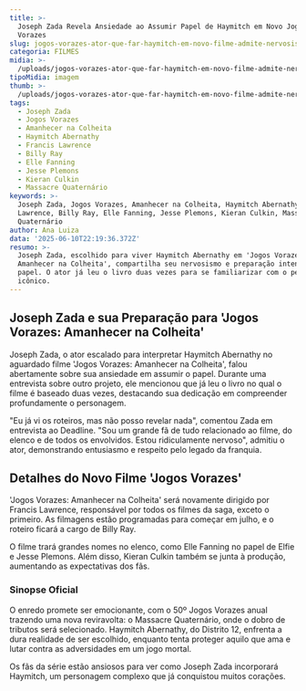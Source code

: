 ```yaml
---
title: >-
  Joseph Zada Revela Ansiedade ao Assumir Papel de Haymitch em Novo Jogos
  Vorazes
slug: jogos-vorazes-ator-que-far-haymitch-em-novo-filme-admite-nervosismo
categoria: FILMES
midia: >-
  /uploads/jogos-vorazes-ator-que-far-haymitch-em-novo-filme-admite-nervosismo-thumb.png
tipoMidia: imagem
thumb: >-
  /uploads/jogos-vorazes-ator-que-far-haymitch-em-novo-filme-admite-nervosismo-thumb.png
tags:
  - Joseph Zada
  - Jogos Vorazes
  - Amanhecer na Colheita
  - Haymitch Abernathy
  - Francis Lawrence
  - Billy Ray
  - Elle Fanning
  - Jesse Plemons
  - Kieran Culkin
  - Massacre Quaternário
keywords: >-
  Joseph Zada, Jogos Vorazes, Amanhecer na Colheita, Haymitch Abernathy, Francis
  Lawrence, Billy Ray, Elle Fanning, Jesse Plemons, Kieran Culkin, Massacre
  Quaternário
author: Ana Luiza
data: '2025-06-10T22:19:36.372Z'
resumo: >-
  Joseph Zada, escolhido para viver Haymitch Abernathy em 'Jogos Vorazes:
  Amanhecer na Colheita', compartilha seu nervosismo e preparação intensa para o
  papel. O ator já leu o livro duas vezes para se familiarizar com o personagem
  icônico.
---
```


## Joseph Zada e sua Preparação para 'Jogos Vorazes: Amanhecer na Colheita'

Joseph Zada, o ator escalado para interpretar Haymitch Abernathy no aguardado filme 'Jogos Vorazes: Amanhecer na Colheita', falou abertamente sobre sua ansiedade em assumir o papel. Durante uma entrevista sobre outro projeto, ele mencionou que já leu o livro no qual o filme é baseado duas vezes, destacando sua dedicação em compreender profundamente o personagem.

"Eu já vi os roteiros, mas não posso revelar nada", comentou Zada em entrevista ao Deadline. "Sou um grande fã de tudo relacionado ao filme, do elenco e de todos os envolvidos. Estou ridiculamente nervoso", admitiu o ator, demonstrando entusiasmo e respeito pelo legado da franquia.

## Detalhes do Novo Filme 'Jogos Vorazes'

'Jogos Vorazes: Amanhecer na Colheita' será novamente dirigido por Francis Lawrence, responsável por todos os filmes da saga, exceto o primeiro. As filmagens estão programadas para começar em julho, e o roteiro ficará a cargo de Billy Ray.

O filme trará grandes nomes no elenco, como Elle Fanning no papel de Elfie e Jesse Plemons. Além disso, Kieran Culkin também se junta à produção, aumentando as expectativas dos fãs.

### Sinopse Oficial

O enredo promete ser emocionante, com o 50º Jogos Vorazes anual trazendo uma nova reviravolta: o Massacre Quaternário, onde o dobro de tributos será selecionado. Haymitch Abernathy, do Distrito 12, enfrenta a dura realidade de ser escolhido, enquanto tenta proteger aquilo que ama e lutar contra as adversidades em um jogo mortal.

Os fãs da série estão ansiosos para ver como Joseph Zada incorporará Haymitch, um personagem complexo que já conquistou muitos corações.

